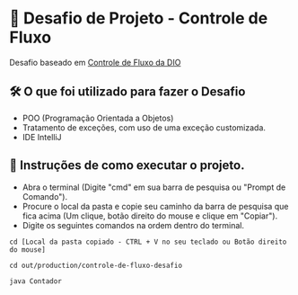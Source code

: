 
# 📌 Desafio de Projeto - Controle de Fluxo

Desafio baseado em [Controle de Fluxo da DIO](https://github.com/digitalinnovationone/trilha-java-basico/tree/main/desafios/controle-fluxo)

## 🛠 O que foi utilizado para fazer o Desafio

- POO (Programação Orientada a Objetos)
- Tratamento de exceções, com uso de uma exceção customizada.
- IDE IntelliJ

## 📃 Instruções de como executar o projeto.

- Abra o terminal (Digite "cmd" em sua barra de pesquisa ou "Prompt de Comando").
- Procure o local da pasta e copie seu caminho da barra de pesquisa que fica acima (Um clique, botão direito do mouse e clique em "Copiar").
- Digite os seguintes comandos na ordem dentro do terminal.
```
cd [Local da pasta copiado - CTRL + V no seu teclado ou Botão direito do mouse]
```
```
cd out/production/controle-de-fluxo-desafio
```
```
java Contador
```